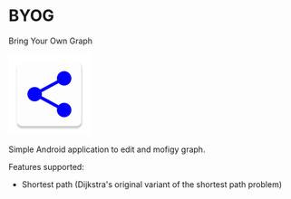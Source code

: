 # BYOG
Bring Your Own Graph

![BYOG](https://github.com/Exaper/BYOG/blob/master/src/main/res/mipmap-xxhdpi/ic_launcher.png)

Simple Android application to edit and mofigy graph.

Features supported:
* Shortest path (Dijkstra's original variant of the shortest path problem)
